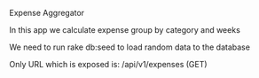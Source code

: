 Expense Aggregator

In this app we calculate expense group by category and weeks

We need to run rake db:seed to load random data to the database

Only URL which is exposed is: /api/v1/expenses (GET)

